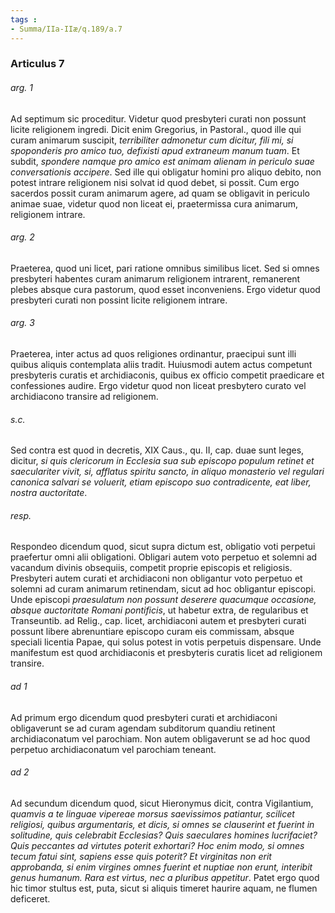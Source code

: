 ```yaml
---
tags : 
- Summa/IIa-IIæ/q.189/a.7
---
```


### Articulus 7

###### arg. 1
Ad septimum sic proceditur. Videtur quod presbyteri curati non possunt licite religionem ingredi. Dicit enim Gregorius, in Pastoral., quod ille qui curam animarum suscipit, *terribiliter admonetur cum dicitur, fili mi, si spoponderis pro amico tuo, defixisti apud extraneum manum tuam*. Et subdit, *spondere namque pro amico est animam alienam in periculo suae conversationis accipere*. Sed ille qui obligatur homini pro aliquo debito, non potest intrare religionem nisi solvat id quod debet, si possit. Cum ergo sacerdos possit curam animarum agere, ad quam se obligavit in periculo animae suae, videtur quod non liceat ei, praetermissa cura animarum, religionem intrare.

###### arg. 2
Praeterea, quod uni licet, pari ratione omnibus similibus licet. Sed si omnes presbyteri habentes curam animarum religionem intrarent, remanerent plebes absque cura pastorum, quod esset inconveniens. Ergo videtur quod presbyteri curati non possint licite religionem intrare.

###### arg. 3
Praeterea, inter actus ad quos religiones ordinantur, praecipui sunt illi quibus aliquis contemplata aliis tradit. Huiusmodi autem actus competunt presbyteris curatis et archidiaconis, quibus ex officio competit praedicare et confessiones audire. Ergo videtur quod non liceat presbytero curato vel archidiacono transire ad religionem.

###### s.c.
Sed contra est quod in decretis, XIX Caus., qu. II, cap. duae sunt leges, dicitur, *si quis clericorum in Ecclesia sua sub episcopo populum retinet et saeculariter vivit, si, afflatus spiritu sancto, in aliquo monasterio vel regulari canonica salvari se voluerit, etiam episcopo suo contradicente, eat liber, nostra auctoritate*.

###### resp.
Respondeo dicendum quod, sicut supra dictum est, obligatio voti perpetui praefertur omni alii obligationi. Obligari autem voto perpetuo et solemni ad vacandum divinis obsequiis, competit proprie episcopis et religiosis. Presbyteri autem curati et archidiaconi non obligantur voto perpetuo et solemni ad curam animarum retinendam, sicut ad hoc obligantur episcopi. Unde episcopi *praesulatum non possunt deserere quacumque occasione, absque auctoritate Romani pontificis*, ut habetur extra, de regularibus et Transeuntib. ad Relig., cap. licet, archidiaconi autem et presbyteri curati possunt libere abrenuntiare episcopo curam eis commissam, absque speciali licentia Papae, qui solus potest in votis perpetuis dispensare. Unde manifestum est quod archidiaconis et presbyteris curatis licet ad religionem transire.

###### ad 1
Ad primum ergo dicendum quod presbyteri curati et archidiaconi obligaverunt se ad curam agendam subditorum quandiu retinent archidiaconatum vel parochiam. Non autem obligaverunt se ad hoc quod perpetuo archidiaconatum vel parochiam teneant.

###### ad 2
Ad secundum dicendum quod, sicut Hieronymus dicit, contra Vigilantium, *quamvis a te linguae vipereae morsus saevissimos patiantur, scilicet religiosi, quibus argumentaris, et dicis, si omnes se clauserint et fuerint in solitudine, quis celebrabit Ecclesias? Quis saeculares homines lucrifaciet? Quis peccantes ad virtutes poterit exhortari? Hoc enim modo, si omnes tecum fatui sint, sapiens esse quis poterit? Et virginitas non erit approbanda, si enim virgines omnes fuerint et nuptiae non erunt, interibit genus humanum. Rara est virtus, nec a pluribus appetitur*. Patet ergo quod hic timor stultus est, puta, sicut si aliquis timeret haurire aquam, ne flumen deficeret.

